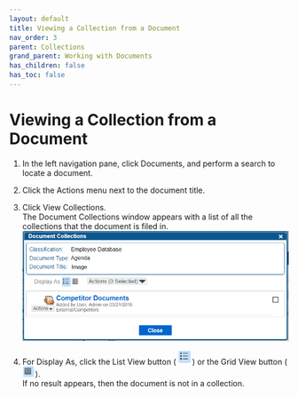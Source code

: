 ```yaml
---
layout: default
title: Viewing a Collection from a Document
nav_order: 3
parent: Collections
grand_parent: Working with Documents
has_children: false
has_toc: false
---
```

# Viewing a Collection from a Document

1. In the left navigation pane, click Documents, and perform a search to locate a document.
    
2. Click the Actions menu next to the document title.
    
3. Click View Collections.  
    The Document Collections window appears with a list of all the collections that the document is filed in.  
    ![Document Collections Window](/assets/images/document-collections-window.PNG "Document Collections Window")
4. For Display As, click the List View button (![](/assets/images/list-view-button.PNG)) or the Grid View button (![](/assets/images/grid-view-button.PNG)).  
    If no result appears, then the document is not in a collection.